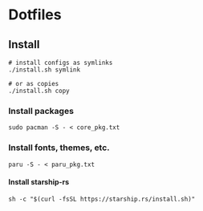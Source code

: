 # Dotfiles

## Install

```
# install configs as symlinks
./install.sh symlink

# or as copies
./install.sh copy
```

### Install packages

```
sudo pacman -S - < core_pkg.txt
```

### Install fonts, themes, etc.

```
paru -S - < paru_pkg.txt
```

#### Install starship-rs

```
sh -c "$(curl -fsSL https://starship.rs/install.sh)"
```
